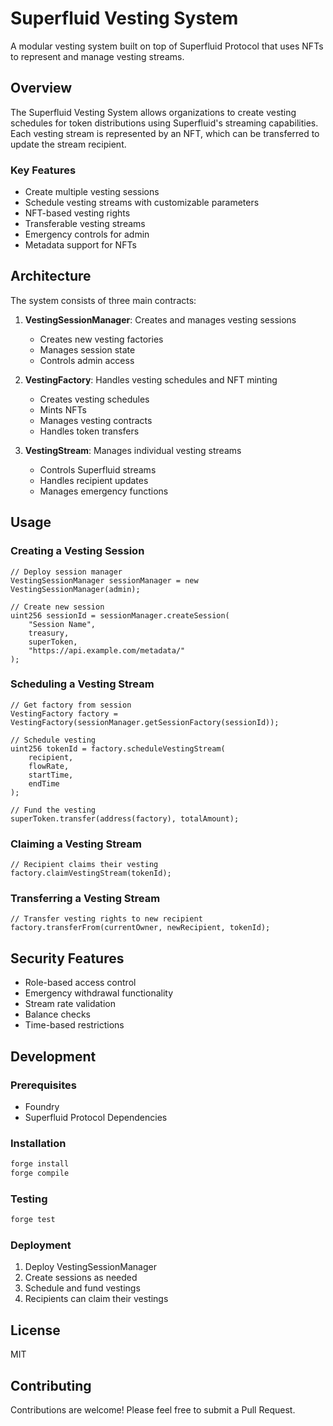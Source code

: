 # Superfluid Vesting System

A modular vesting system built on top of Superfluid Protocol that uses NFTs to represent and manage vesting streams.

## Overview

The Superfluid Vesting System allows organizations to create vesting schedules for token distributions using Superfluid's streaming capabilities. Each vesting stream is represented by an NFT, which can be transferred to update the stream recipient.

### Key Features

- Create multiple vesting sessions
- Schedule vesting streams with customizable parameters
- NFT-based vesting rights
- Transferable vesting streams
- Emergency controls for admin
- Metadata support for NFTs

## Architecture

The system consists of three main contracts:

1. **VestingSessionManager**: Creates and manages vesting sessions
   - Creates new vesting factories
   - Manages session state
   - Controls admin access

2. **VestingFactory**: Handles vesting schedules and NFT minting
   - Creates vesting schedules
   - Mints NFTs
   - Manages vesting contracts
   - Handles token transfers

3. **VestingStream**: Manages individual vesting streams
   - Controls Superfluid streams
   - Handles recipient updates
   - Manages emergency functions

## Usage

### Creating a Vesting Session

```solidity
// Deploy session manager
VestingSessionManager sessionManager = new VestingSessionManager(admin);

// Create new session
uint256 sessionId = sessionManager.createSession(
    "Session Name",
    treasury,
    superToken,
    "https://api.example.com/metadata/"
);
```

### Scheduling a Vesting Stream

```solidity
// Get factory from session
VestingFactory factory = VestingFactory(sessionManager.getSessionFactory(sessionId));

// Schedule vesting
uint256 tokenId = factory.scheduleVestingStream(
    recipient,
    flowRate,
    startTime,
    endTime
);

// Fund the vesting
superToken.transfer(address(factory), totalAmount);
```

### Claiming a Vesting Stream

```solidity
// Recipient claims their vesting
factory.claimVestingStream(tokenId);
```

### Transferring a Vesting Stream

```solidity
// Transfer vesting rights to new recipient
factory.transferFrom(currentOwner, newRecipient, tokenId);
```

## Security Features

- Role-based access control
- Emergency withdrawal functionality
- Stream rate validation
- Balance checks
- Time-based restrictions

## Development

### Prerequisites

- Foundry
- Superfluid Protocol Dependencies

### Installation

```bash
forge install
forge compile
```

### Testing

```bash
forge test
```

### Deployment

1. Deploy VestingSessionManager
2. Create sessions as needed
3. Schedule and fund vestings
4. Recipients can claim their vestings

## License

MIT

## Contributing

Contributions are welcome! Please feel free to submit a Pull Request.

